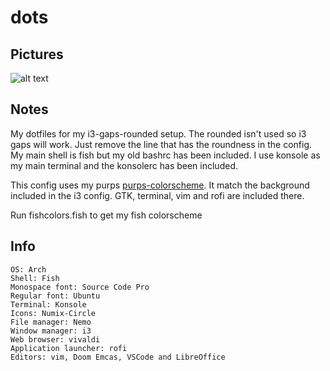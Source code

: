 # dots

## Pictures
![alt text](https://github.com/CaydendW/dots/blob/master/Pictures/fullrice.png?raw=true)

## Notes
My dotfiles for my i3-gaps-rounded setup. The rounded isn't used so i3 gaps will work. Just remove the line that has the roundness in the config. My main shell is fish but my old bashrc has been included. I use konsole as my main terminal and the konsolerc has been included.

This config uses my purps [purps-colorscheme](https://github.com/CaydendW/purps-colorscheme). It match the background included in the i3 config. GTK, terminal, vim and rofi are included there.

Run fishcolors.fish to get my fish colorscheme

## Info
```
OS: Arch
Shell: Fish
Monospace font: Source Code Pro
Regular font: Ubuntu
Terminal: Konsole
Icons: Numix-Circle
File manager: Nemo
Window manager: i3
Web browser: vivaldi
Application launcher: rofi
Editors: vim, Doom Emcas, VSCode and LibreOffice
```
